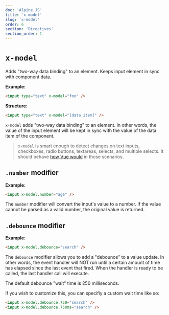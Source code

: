 ```yaml
---
doc: 'Alpine JS'
title: 'x-model'
slug: 'x-model'
order: 6
section: 'Directives'
section_order: 1
---
```


# `x-model`

Adds "two-way data binding" to an element. Keeps input element in sync with component data.

**Example:** 

```html
<input type="text" x-model="foo" />
```

**Structure:** 

```html
<input type="text" x-model="[data item]" />
```

`x-model` adds "two-way data binding" to an element. In other words, the value of the input element will be kept in sync with the value of the data item of the component.

> `x-model` is smart enough to detect changes on text inputs, checkboxes, radio buttons, textareas, selects, and multiple selects. It should behave [how Vue would](https://vuejs.org/v2/guide/forms.html) in those scenarios.

## `.number` modifier

**Example:** 

```html
<input x-model.number="age" />
```

The `number` modifier will convert the input's value to a number. If the value cannot be parsed as a valid number, the original value is returned.

## `.debounce` modifier

**Example:** 

```html
<input x-model.debounce="search" />
```

The `debounce` modifier allows you to add a "debounce" to a value update. In other words, the event handler will NOT run until a certain amount of time has elapsed since the last event that fired. When the handler is ready to be called, the last handler call will execute.

The default debounce "wait" time is 250 milliseconds.

If you wish to customize this, you can specifiy a custom wait time like so:

```html
<input x-model.debounce.750="search" />
<input x-model.debounce.750ms="search" />
```